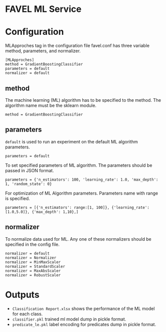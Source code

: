 FAVEL ML Service
=

# Configuration

MLApproches tag in the configuration file favel.conf has three variable method, parameters, and normalizer. 

```
[MLApproches]
method = GradientBoostingClassifier
parameters = default
normalizer = default
```


## method
The machine learning (ML) algorithm has to be specified to the method. The algorithm name must be the sklearn module. 

```
method = GradientBoostingClassifier
```

## parameters
```default``` is used to run an experiment on the default ML algorithm parameters.

```
parameters = default
```

To set specified parameters of ML algorithm. The parameters should be passed in JSON format.
```
parameters = {'n_estimators': 100, 'learning_rate': 1.0, 'max_depth': 1, 'random_state': 0}
```

For optimization of ML Algorithm parameters. Parameters name with range is specified.
```
parameters = [{'n_estimators': range:[1, 100]}, {'learning_rate': [1.0,5.0]}, {'max_depth': 1,10},]
```

## normalizer
To normalize data used for ML. Any one of these normalizers should be specified in the config file.

```
normalizer = default
normalizer = Normalizer
normalizer = MinMaxScaler
normalizer = StandardScaler
normalizer = MaxAbsScaler
normalizer = RobustScaler
```

# Outputs 

* ``` Classification Report.xlsx ``` shows the performance of the ML model for each class. 
* ``` classifier.pkl ``` trained ml model dump in pickle format.
* ``` predicate_le.pkl ``` label encoding for predicates dump in pickle format.
